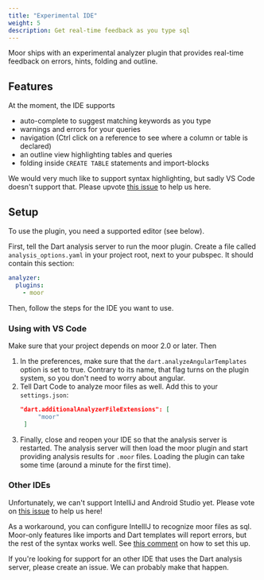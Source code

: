 ```yaml
---
title: "Experimental IDE"
weight: 5
description: Get real-time feedback as you type sql
---
```


Moor ships with an experimental analyzer plugin that provides real-time feedback on errors,
hints, folding and outline.

## Features

At the moment, the IDE supports 

- auto-complete to suggest matching keywords as you type
- warnings and errors for your queries
- navigation (Ctrl click on a reference to see where a column or table is declared)
- an outline view highlighting tables and queries
- folding inside `CREATE TABLE` statements and import-blocks

We would very much like to support syntax highlighting, but sadly VS Code doesn't support
that. Please upvote [this issue](https://github.com/microsoft/vscode/issues/585) to help
us here.

## Setup
To use the plugin, you need a supported editor (see below).

First, tell the Dart analysis server to run the moor plugin. Create a file called
`analysis_options.yaml` in your project root, next to your pubspec. It should contain
this section:
```yaml
analyzer:
  plugins:
    - moor
```

Then, follow the steps for the IDE you want to use.

### Using with VS Code

Make sure that your project depends on moor 2.0 or later. Then

1. In the preferences, make sure that the `dart.analyzeAngularTemplates` option is
   set to true. Contrary to its name, that flag turns on the plugin system, so you
   don't need to worry about angular.
2. Tell Dart Code to analyze moor files as well. Add this to your `settings.json`:
   ```json
   "dart.additionalAnalyzerFileExtensions": [
        "moor"
    ]
    ```
3. Finally, close and reopen your IDE so that the analysis server is restarted. The analysis server will
   then load the moor plugin and start providing analysis results for `.moor` files. Loading the plugin
   can take some time (around a minute for the first time).

### Other IDEs

Unfortunately, we can't support IntelliJ and Android Studio yet. Please vote on
[this issue](https://youtrack.jetbrains.com/issue/WEB-41424) to help us here!

As a workaround, you can configure IntellIJ to recognize moor files as sql. Moor-only
features like imports and Dart templates will report errors, but the rest of the
syntax works well. See [this comment](https://github.com/simolus3/moor/issues/150#issuecomment-538582696)
on how to set this up.

If you're looking for support for an other IDE that uses the Dart analysis server,
please create an issue. We can probably make that happen.
